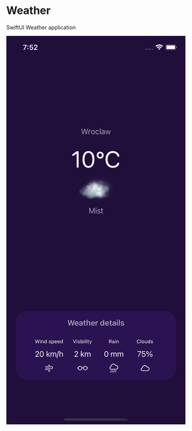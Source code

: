 # Weather
SwiftUI Weather application

![Alt text](https://github.com/PrzemyslawRak/weather/blob/main/Simulator%20Screen%20Shot%20-%20iPhone%2012%20Pro%20-%202020-10-25%20at%2019.52.33.png)
